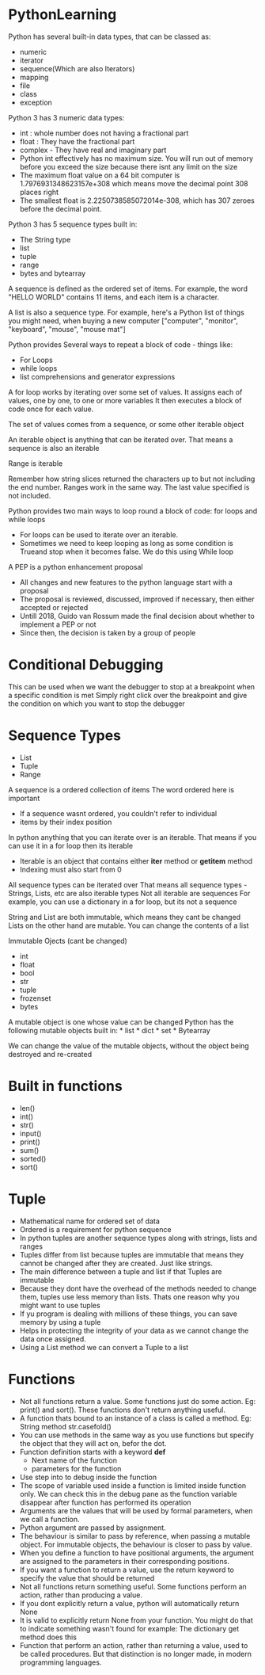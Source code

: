 # PythonLearning
Python has several built-in data types, that can be classed as:
 * numeric
 * iterator
 * sequence(Which are also Iterators)
 * mapping
 * file
 * class
 * exception

Python 3 has 3 numeric data types:
 * int : whole number does not having a fractional part
 * float : They have the fractional part
 * complex - They have real and imaginary part
 * Python int effectively has no maximum size. You will run out of memory before you exceed the size because there isnt any limit on the size
 * The maximum float value on a 64 bit computer is 1.7976931348623157e+308 which means move the decimal point 308 places right
 * The smallest float is 2.2250738585072014e-308, which has 307 zeroes before the decimal point.

Python 3 has 5 sequence types built in:
 * The String type
 * list
 * tuple
 * range
 * bytes and bytearray

A sequence is defined as the ordered set of items. For example, the word "HELLO WORLD" contains 11 items, and each item is a character.

A list is also a sequence type. For example, here's a Python list of things you might need, when buying a new computer
["computer", "monitor", "keyboard", "mouse", "mouse mat"]

Python provides Several ways to repeat a block of code - things like:
 * For Loops
 * while loops
 * list comprehensions and generator expressions

A for loop works by iterating over some set of values. It assigns each of values, one by one, to one or more variables
It then executes a block of code once for each value.

The set of values comes from a sequence, or some other iterable object

An iterable object is anything that can be iterated over. That means a sequence is also an iterable

Range is iterable

Remember how string slices returned the characters up to but not including the end number.
Ranges work in the same way. The last value specified is not included.

Python provides two main ways to loop round a block of code: for loops and while loops
 * For loops can be used to iterate over an iterable. 
 * Sometimes we need to keep looping as long as some condition is Trueand stop when it becomes false. We do this using While loop

A PEP is a python enhancement proposal
 * All changes and new features to the python language start with a proposal
 * The proposal is reviewed, discussed, improved if necessary, then either accepted or rejected
 * Untill 2018, Guido van Rossum made the final decision about whether to implement a PEP or not
 * Since then, the decision is taken by a group of people

# Conditional Debugging 
This can be used when we want the debugger to stop at a breakpoint when a specific condition is met
Simply right click over the breakpoint and give the condition on which you want to stop the debugger

# Sequence Types
* List
* Tuple
* Range

A sequence is a ordered collection of items
The word ordered here is important
* If a sequence wasnt ordered, you couldn't refer to individual
* items by their index position

In python anything that you can iterate over is an iterable. That means
if you can use it in a for loop then its iterable
* Iterable is an object that contains either __iter__ method or __getitem__ method
* Indexing must also start from 0

All sequence types can be iterated over
That means all sequence types - Strings, Lists, etc are also iterable types
Not all iterable are sequences
For example, you can use a dictionary in a for loop, but its not a sequence

String and List are both immutable, which means they cant be changed
Lists on the other hand are mutable. You can change the contents of a list

Immutable Ojects (cant be changed)
* int
* float
* bool
* str
* tuple
* frozenset
* bytes


A mutable object is one whose value can be changed
Python has the following mutable objects built in:
    * list
    * dict
    * set
    * Bytearray

We can change the value of the mutable objects, without the object being destroyed and re-created

# Built in functions
* len()
* int()
* str()
* input()
* print()
* sum()
* sorted()
* sort()


# Tuple

- Mathematical name for ordered set of data
- Ordered is a requirement for python sequence
- In python tuples are another sequence types along with strings, lists and ranges
- Tuples differ from list because tuples are immutable that means they cannot be changed after they are created. Just like strings.
- The main difference between a tuple and list if that Tuples are immutable
- Because they dont have the overhead of the methods needed to change them, tuples use less memory than lists. Thats one reason why you might want to use tuples
- If yu program is dealing with millions of these things, you can save memory by using a tuple
- Helps in protecting the integrity of your data as we cannot change the data once assigned.
- Using a List method we can convert a Tuple to a list

# Functions
- Not all functions return a value. Some functions just do some action. Eg: print() and sort(). These functions don't return anything useful.
- A function thats bound to an instance of a class is called a method. Eg: String method str.casefold()
- You can use methods in the same way as you use functions but specify the object that they will act on, befor the dot.
- Function definition starts with a keyword **def**
     - Next name of the function
     - parameters for the function
- Use step into to debug inside the function
- The scope of variable used inside a function is limited inside function only. We can check this in the debug pane as the function variable disappear after function has performed its operation
- Arguments are the values that will be used by formal parameters, when we call a function.
- Python argument are passed by assignment.
- The behaviour is similar to pass by reference, when passing a mutable object. For immutable objects, the behaviour is closer to pass by value.
- When you define a function to have positional arguments, the argument are assigned to the parameters in their corresponding positions.
- If you want a function to return a value, use the return keyword to specify the value that should be returned
- Not all functions return something useful. Some functions perform an action, rather than producing a value.
- If you dont explicitly return a value, python will automatically return None
- It is valid to explicitly return None from your function. You might do that to indicate something wasn't found for example: The dictionary get method does this
- Function that perform an action, rather than returning a value, used to be called procedures. But that distinction is no longer made, in modern programming languages.

